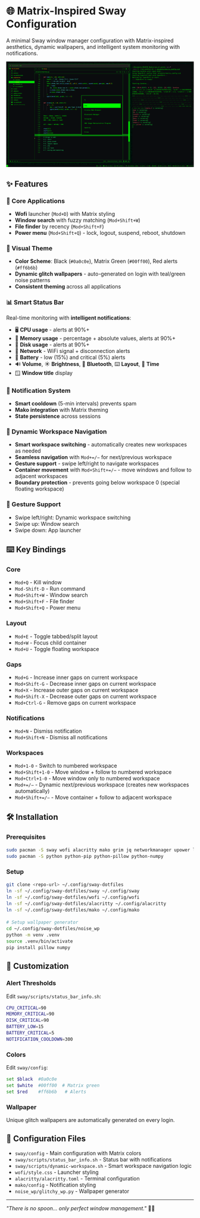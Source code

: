 # 🌐 Matrix-Inspired Sway Configuration

A minimal Sway window manager configuration with Matrix-inspired aesthetics, dynamic wallpapers, and intelligent system monitoring with notifications.

![Desktop Screenshot](screenshot.png)

## ✨ Features

### 🚀 Core Applications
- **Wofi** launcher (`Mod+D`) with Matrix styling
- **Window search** with fuzzy matching (`Mod+Shift+W`)
- **File finder** by recency (`Mod+Shift+F`)
- **Power menu** (`Mod+Shift+Q`) - lock, logout, suspend, reboot, shutdown

### 🎨 Visual Theme
- **Color Scheme**: Black (`#0a0c0e`), Matrix Green (`#00ff00`), Red alerts (`#ff6b6b`)
- **Dynamic glitch wallpapers** - auto-generated on login with teal/green noise patterns
- **Consistent theming** across all applications

### 📊 Smart Status Bar
Real-time monitoring with **intelligent notifications**:
- 🖥️ **CPU usage** - alerts at 90%+
- 🧠 **Memory usage** - percentage + absolute values, alerts at 90%+
- 💾 **Disk usage** - alerts at 90%+
- 📶 **Network** - WiFi signal + disconnection alerts
- 🔋 **Battery** - low (15%) and critical (5%) alerts
- 🔊 **Volume**, ☀️ **Brightness**, 🔵 **Bluetooth**, ⌨️ **Layout**, 📅 **Time**
- 🪟 **Window title** display

### 🔔 Notification System
- **Smart cooldown** (5-min intervals) prevents spam
- **Mako integration** with Matrix theming
- **State persistence** across sessions

### 🚀 Dynamic Workspace Navigation
- **Smart workspace switching** - automatically creates new workspaces as needed
- **Seamless navigation** with `Mod+=/−` for next/previous workspace
- **Gesture support** - swipe left/right to navigate workspaces
- **Container movement** with `Mod+Shift+=/−` - move windows and follow to adjacent workspaces
- **Boundary protection** - prevents going below workspace 0 (special floating workspace)

### 🤲 Gesture Support
- Swipe left/right: Dynamic workspace switching
- Swipe up: Window search
- Swipe down: App launcher

## ⌨️ Key Bindings

### Core
- `Mod+Q` - Kill window
- `Mod-Shift-D` - Run command
- `Mod+Shift+W` - Window search
- `Mod+Shift+F` - File finder
- `Mod+Shift+Q` - Power menu

### Layout
- `Mod+E` - Toggle tabbed/split layout
- `Mod+W` - Focus child container
- `Mod+U` - Toggle floating workspace

### Gaps
- `Mod+G` - Increase inner gaps on current workspace
- `Mod+Shift-G` - Decrease inner gaps on current workspace
- `Mod+X` - Increase outer gaps on current workspace
- `Mod+Shift-X` - Decrease outer gaps on current workspace
- `Mod+Ctrl-G` - Remove gaps on current workspace
 

### Notifications
- `Mod+N` - Dismiss notification
- `Mod+Shift+N` - Dismiss all notifications

### Workspaces
- `Mod+1-0` - Switch to numbered workspace
- `Mod+Shift+1-0` - Move window + follow to numbered workspace
- `Mod+Ctrl+1-0` - Move window only to numbered workspace
- `Mod+=/−` - Dynamic next/previous workspace (creates new workspaces automatically)
- `Mod+Shift+=/−` - Move container + follow to adjacent workspace

## 🛠️ Installation

### Prerequisites
```bash
sudo pacman -S sway wofi alacritty mako grim jq networkmanager upower libnotify
sudo pacman -S python python-pip python-pillow python-numpy
```

### Setup
```bash
git clone <repo-url> ~/.config/sway-dotfiles
ln -sf ~/.config/sway-dotfiles/sway ~/.config/sway
ln -sf ~/.config/sway-dotfiles/wofi ~/.config/wofi
ln -sf ~/.config/sway-dotfiles/alacritty ~/.config/alacritty
ln -sf ~/.config/sway-dotfiles/mako ~/.config/mako

# Setup wallpaper generator
cd ~/.config/sway-dotfiles/noise_wp
python -m venv .venv
source .venv/bin/activate
pip install pillow numpy
```

## 🔧 Customization

### Alert Thresholds
Edit `sway/scripts/status_bar_info.sh`:
```bash
CPU_CRITICAL=90
MEMORY_CRITICAL=90
DISK_CRITICAL=90
BATTERY_LOW=15
BATTERY_CRITICAL=5
NOTIFICATION_COOLDOWN=300
```

### Colors
Edit `sway/config`:
```bash
set $black  #0a0c0e
set $white  #00ff00  # Matrix green
set $red    #ff6b6b   # Alerts
```

### Wallpaper
Unique glitch wallpapers are automatically generated on every login.

## 📁 Configuration Files

- `sway/config` - Main configuration with Matrix colors
- `sway/scripts/status_bar_info.sh` - Status bar with notifications
- `sway/scripts/dynamic-workspace.sh` - Smart workspace navigation logic
- `wofi/style.css` - Launcher styling
- `alacritty/alacritty.toml` - Terminal configuration
- `mako/config` - Notification styling
- `noise_wp/glitchy_wp.py` - Wallpaper generator

---

*"There is no spoon... only perfect window management."* 🥄✨

